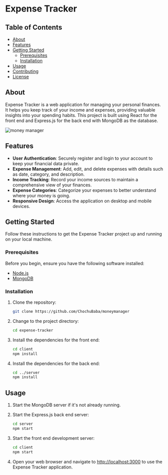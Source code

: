 

# Expense Tracker

## Table of Contents

- [About](#about)
- [Features](#features)
- [Getting Started](#getting-started)
  - [Prerequisites](#prerequisites)
  - [Installation](#installation)
- [Usage](#usage)
- [Contributing](#contributing)
- [License](#license)

## About

Expense Tracker is a web application for managing your personal finances. It helps you keep track of your income and expenses, providing valuable insights into your spending habits. This project is built using React for the front end and Express.js for the back end with MongoDB as the database.

![money manager](https://github.com/ChochuBaba/moneymanager/assets/78496518/41eacb21-3a6f-48eb-a13c-30eb8e580e7c)

## Features

- **User Authentication**: Securely register and login to your account to keep your financial data private.
- **Expense Management**: Add, edit, and delete expenses with details such as date, category, and description.
- **Income Tracking**: Record your income sources to maintain a comprehensive view of your finances.
- **Expense Categories**: Categorize your expenses to better understand where your money is going.
- **Responsive Design**: Access the application on desktop and mobile devices.

## Getting Started

Follow these instructions to get the Expense Tracker project up and running on your local machine.

### Prerequisites

Before you begin, ensure you have the following software installed:

- [Node.js](https://nodejs.org/)
- [MongoDB](https://www.mongodb.com/)

### Installation

1. Clone the repository:

   ```bash
   git clone https://github.com/ChochuBaba/moneymanager
   ```

2. Change to the project directory:

   ```bash
   cd expense-tracker
   ```

3. Install the dependencies for the front end:

   ```bash
   cd client
   npm install
   ```

4. Install the dependencies for the back end:

   ```bash
   cd ../server
   npm install
   ```

## Usage

1. Start the MongoDB server if it's not already running.

2. Start the Express.js back end server:

   ```bash
   cd server
   npm start
   ```

3. Start the front end development server:

   ```bash
   cd client
   npm start
   ```

4. Open your web browser and navigate to [http://localhost:3000](http://localhost:3000) to use the Expense Tracker application.
